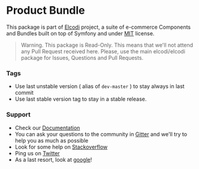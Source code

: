 Product Bundle
==============

This package is part of [Elcodi](http://github.com/elcodi/elcodi) project, a 
suite of e-commerce Components and Bundles built on top of Symfony and under
[MIT](http://opensource.org/licenses/MIT) license.

> Warning. This package is Read-Only. This means that we'll not attend any Pull 
> Request received here. Please, use the main elcodi/elcodi package for Issues,
> Questions and Pull Requests.

### Tags

* Use last unstable version ( alias of `dev-master` ) to stay always in last 
commit
* Use last stable version tag to stay in a stable release.

### Support

* Check our [Documentation](http://elcodi.io/docs)
* You can ask your questions to the community in 
[Gitter](http://gitter.im/elcodi/elcodi) and we'll try to help you as much as
possible
* Look for some help on [Stackoverflow](http://stackoverflow.com)
* Ping us on [Twitter](http://twitter.com/elcodi_dev)
* As a last resort, look at [google](http://google.com)!
